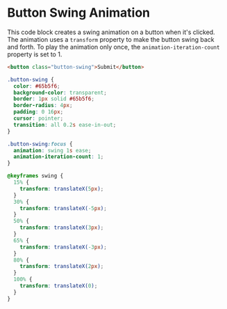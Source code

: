 # Button Swing Animation

This code block creates a swing animation on a button when it's clicked. The animation uses a `transform` property to make the button swing back and forth. To play the animation only once, the `animation-iteration-count` property is set to 1. 

```html
<button class="button-swing">Submit</button>
```

```css
.button-swing {
  color: #65b5f6;
  background-color: transparent;
  border: 1px solid #65b5f6;
  border-radius: 4px;
  padding: 0 16px;
  cursor: pointer;
  transition: all 0.2s ease-in-out;
}

.button-swing:focus {
  animation: swing 1s ease;
  animation-iteration-count: 1;
}

@keyframes swing {
  15% {
    transform: translateX(5px);
  }
  30% {
    transform: translateX(-5px);
  }
  50% {
    transform: translateX(3px);
  }
  65% {
    transform: translateX(-3px);
  }
  80% {
    transform: translateX(2px);
  }
  100% {
    transform: translateX(0);
  }
}
```